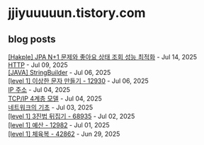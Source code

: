 # jjiyuuuuun.tistory.com
## blog posts
[[Hakple] JPA N+1 문제와 좋아요 상태 조회 성능 최적화](https://jjiyuuuuun.tistory.com/111) - Jul 14, 2025<br>
[HTTP](https://jjiyuuuuun.tistory.com/110) - Jul 09, 2025<br>
[[JAVA] StringBuilder](https://jjiyuuuuun.tistory.com/109) - Jul 06, 2025<br>
[[level 1] 이상한 문자 만들기 - 12930](https://jjiyuuuuun.tistory.com/108) - Jul 06, 2025<br>
[IP 주소](https://jjiyuuuuun.tistory.com/107) - Jul 04, 2025<br>
[TCP/IP 4계층 모델](https://jjiyuuuuun.tistory.com/106) - Jul 04, 2025<br>
[네트워크의 기초](https://jjiyuuuuun.tistory.com/105) - Jul 03, 2025<br>
[[level 1] 3진법 뒤집기 - 68935](https://jjiyuuuuun.tistory.com/104) - Jul 02, 2025<br>
[[level 1] 예산 - 12982](https://jjiyuuuuun.tistory.com/103) - Jul 01, 2025<br>
[[level 1] 체육복 - 42862](https://jjiyuuuuun.tistory.com/102) - Jun 29, 2025<br>
